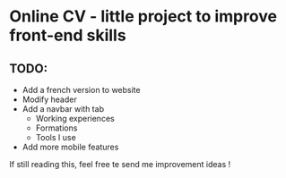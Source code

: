 # Online CV - little project to improve front-end skills

## TODO:
* Add a french version to website
* Modify header 
* Add a navbar with tab
    * Working experiences
    * Formations 
    * Tools I use
* Add more mobile features

If still reading this, feel free te send me improvement ideas !
